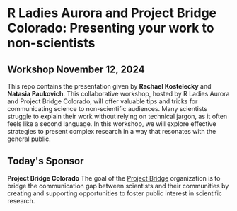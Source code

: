 # R Ladies Aurora and Project Bridge Colorado: Presenting your work to non-scientists
## Workshop November 12, 2024
This repo contains the presentation given by **Rachael Kostelecky** and **Natasia Paukovich**. This collaborative workshop, hosted by R Ladies Aurora and Project Bridge Colorado, will offer valuable tips and tricks for communicating science to non-scientific audiences. Many scientists struggle to explain their work without relying on technical jargon, as it often feels like a second language. In this workshop, we will explore effective strategies to present complex research in a way that resonates with the general public.

## Today's Sponsor
**Project Bridge Colorado**
The goal of the [Project Bridge](https://www.cuanschutz.edu/services/project-bridge) organization is to bridge the communication gap between scientists and their communities by creating and supporting opportunities to foster public interest in scientific research. 
